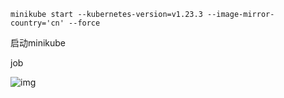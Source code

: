 ```shell
minikube start --kubernetes-version=v1.23.3 --image-mirror-country='cn' --force
```

启动minikube



job

![img](https://static001.geekbang.org/resource/image/9b/28/9b780905a824d2103d4ayyc79267ae28.jpg?wh=1920x2141)



